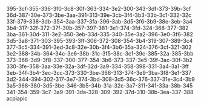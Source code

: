 395-3cf-355-336-3f0-3c8-30f-363-334-3e2-300-343-3df-373-39b-3cf
36d-387-30e-373-3be-3aa-391-313-39e-3cb-3f4-3b3-33b-3c1-332-32c
33f-379-338-3db-354-3aa-337-3fa-396-3ab-3d5-3f6-3b9-38e-3eb-3a4
3b4-317-32f-372-37f-30b-357-397-381-3e1-374-3fd-324-368-377-382
3ba-361-30d-311-3e2-350-3eb-33d-335-340-35e-3a2-396-3e0-3f6-382
3d5-3a8-371-303-395-393-3ff-306-372-308-354-3b4-319-307-389-3c4
377-3c5-334-391-3ed-3c8-32e-30b-3f4-3b6-35a-324-376-3cf-321-302
3e2-388-34b-364-34c-3e6-38b-31c-3f5-38c-3c1-39c-385-32a-385-3bb
373-368-3d9-3f8-337-300-377-354-3b6-373-337-3e5-39f-3ac-30f-3b2
330-3fe-358-3aa-33e-32a-3df-32d-3a9-334-358-398-331-3a4-3a1-3ff
3eb-34f-3b4-3ec-3cc-373-330-3be-366-313-374-3e9-3ba-3f8-3e1-337
3d2-344-394-302-317-3e7-374-3bd-308-3d5-36c-376-337-31e-3c4-3b9
3a5-368-380-3d5-3be-346-3b5-34b-31a-32c-3a7-311-341-33a-38b-345
341-354-359-3c7-3a9-391-3da-328-309-392-37d-310-38b-3ea-337-388
acpiapic

